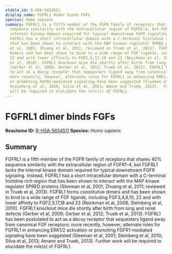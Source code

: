 ```yaml
---
stable_id: R-HSA-5654511
display_name: FGFRL1 dimer binds FGFs
species: Homo sapiens
summary: FGFRL1 is a fifth member of the FGFR family of receptors that shares 40%
  sequence similarity with the extracellular region of FGFR1-4, but FGFRL1 lacks the
  internal kinase domain required for typical downstream FGFR signaling. Instead,
  FGFRL1 has a short intracellular domain with a C-terminal histidine rich region
  that has been shown to interact with the MAP kinase regulator SPRED proteins (Sleeman
  et al, 2001; Zhuang et al, 2011; reviewed in Trueb et al, 2013). FGFRL1 forms constitutive
  dimers and has been shown to bind to a wide range of FGF ligands, including FGF3,4,8,10,
  22 and with lower affinity to FGF2,5,17,18 and 23 (Reickman et al, 2008; Steinberg
  et al, 2010). FGFRL1 knockout mice die shortly after birth from lung and renal defects
  (Gerber et al, 2009; Gerber et al, 2012; Trueb et al, 2013). FGFRL1 has been postulated
  to act as a decoy receptor that sequesters ligand away from canonical FGF receptors;
  more recently, however, alternate roles for FGFRL1 in enhancing ERK1/2 activation
  or promoting FGFR1-mediated signaling have been suggested (Sleeman et al, 2001;
  Steinberg et al, 2010; Silva et al, 2013; Amann and Trueb, 2013).  Further work
  will be required to elucidate the role(s) of FGFRL1.
---
```


# FGFRL1 dimer binds FGFs
**Reactome ID:** [R-HSA-5654511](https://reactome.org/content/detail/R-HSA-5654511)
**Species:** Homo sapiens

## Summary

FGFRL1 is a fifth member of the FGFR family of receptors that shares 40% sequence similarity with the extracellular region of FGFR1-4, but FGFRL1 lacks the internal kinase domain required for typical downstream FGFR signaling. Instead, FGFRL1 has a short intracellular domain with a C-terminal histidine rich region that has been shown to interact with the MAP kinase regulator SPRED proteins (Sleeman et al, 2001; Zhuang et al, 2011; reviewed in Trueb et al, 2013). FGFRL1 forms constitutive dimers and has been shown to bind to a wide range of FGF ligands, including FGF3,4,8,10, 22 and with lower affinity to FGF2,5,17,18 and 23 (Reickman et al, 2008; Steinberg et al, 2010). FGFRL1 knockout mice die shortly after birth from lung and renal defects (Gerber et al, 2009; Gerber et al, 2012; Trueb et al, 2013). FGFRL1 has been postulated to act as a decoy receptor that sequesters ligand away from canonical FGF receptors; more recently, however, alternate roles for FGFRL1 in enhancing ERK1/2 activation or promoting FGFR1-mediated signaling have been suggested (Sleeman et al, 2001; Steinberg et al, 2010; Silva et al, 2013; Amann and Trueb, 2013).  Further work will be required to elucidate the role(s) of FGFRL1.
